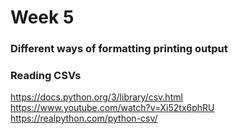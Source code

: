 # Week 5

### Different ways of formatting printing output


### Reading CSVs
https://docs.python.org/3/library/csv.html  
https://www.youtube.com/watch?v=Xi52tx6phRU  
https://realpython.com/python-csv/  

